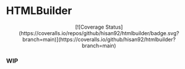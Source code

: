 # HTMLBuilder

<p align="center">
[![Coverage Status](https://coveralls.io/repos/github/hisan92/htmlbuilder/badge.svg?branch=main)](https://coveralls.io/github/hisan92/htmlbuilder?branch=main)
</p>

### WIP
